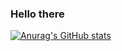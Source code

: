 ### Hello there 
[![Anurag's GitHub stats](https://github-readme-stats.vercel.app/api?username=Cunfuu&show_icons=true&theme=github_dark)](https://github.com/anuraghazra/github-readme-stats)
<!--
**Cunfuu/Cunfuu** is a ✨ _special_ ✨ repository because its `README.md` (this file) appears on your GitHub profile.

Here are some ideas to get you started:

- 🔭 I’m currently working on ...
- 🌱 I’m currently learning ...
- 👯 I’m looking to collaborate on ...
- 🤔 I’m looking for help with ...
- 💬 Ask me about ...
- 📫 How to reach me: ...
- 😄 Pronouns: ...
- ⚡ Fun fact: ...
-->
